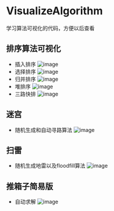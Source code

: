 # VisualizeAlgorithm
学习算法可视化的代码，方便以后查看
## 排序算法可视化
* 插入排序
![image](https://github.com/fuyuoo/VisualizeAlgorithm/blob/master/gif/InsertSort.gif)
* 选择排序
![image](https://github.com/fuyuoo/VisualizeAlgorithm/blob/master/gif/SelectSort.gif)
* 归并排序
![image](https://github.com/fuyuoo/VisualizeAlgorithm/blob/master/gif/SelectSort.gif)
* 堆排序
![image](https://github.com/fuyuoo/VisualizeAlgorithm/blob/master/gif/HeapSort.gif)
* 三路快排
![image](https://github.com/fuyuoo/VisualizeAlgorithm/blob/master/gif/QuictSort3Ways.gif)


## 迷宫
* 随机生成和自动寻路算法
![image](https://github.com/fuyuoo/VisualizeAlgorithm/blob/master/gif/randomMaze.gif)
## 扫雷
* 随机生成地雷以及floodfill算法
![image](https://github.com/fuyuoo/VisualizeAlgorithm/blob/master/gif/MineSweeper.gif)
## 推箱子简易版
* 自动求解
![image](https://github.com/fuyuoo/VisualizeAlgorithm/blob/master/gif/MoveBox.gif)

